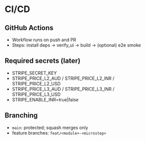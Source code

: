 # CI/CD

## GitHub Actions
- Workflow runs on push and PR
- Steps: install deps → verify_ui → build → (optional) e2e smoke

## Required secrets (later)
- STRIPE_SECRET_KEY
- STRIPE_PRICE_L2_AUD / STRIPE_PRICE_L2_INR / STRIPE_PRICE_L2_USD
- STRIPE_PRICE_L3_AUD / STRIPE_PRICE_L3_INR / STRIPE_PRICE_L3_USD
- STRIPE_ENABLE_INR=true|false

## Branching
- `main`: protected; squash merges only
- feature branches: `feat/<module>-<microstep>`
